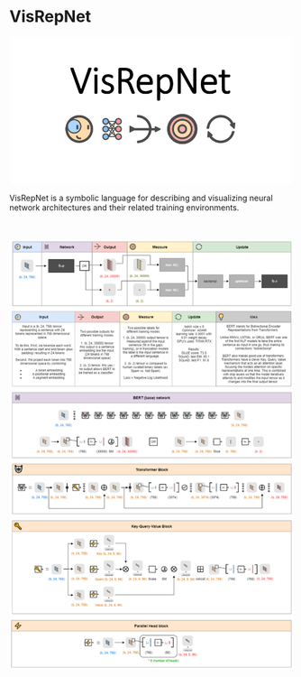 # VisRepNet
<p align="center">
  <img src="https://github.com/joshclancy/VisRepNet/blob/main/logo2.png"
	title="VisRepNet" width="500"/>
</p>



VisRepNet is a symbolic language for describing and visualizing neural network architectures and their related training environments. 
<br/>
<br/>
<br/>


![Image of BERT](https://github.com/joshclancy/VisRepNet/blob/main/z_BERT_Edited.png)
                                                                                                   
